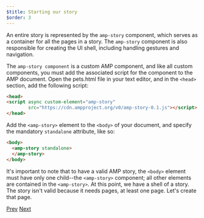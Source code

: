 ```yaml
---
$title: Starting our story
$order: 3
---
```


An entire story is represented by the `amp-story` component, which serves as a container for all the pages in a story.  The `amp-story` component is also responsible for creating the UI shell, including handling gestures and navigation.

The `amp-story component` is a custom AMP component, and like all custom components, you must add the associated script for the component to the AMP document.  Open the pets.html file in your text editor, and in the `<head>` section, add the following script: 

```html hl_lines="2 3"
<head>
<script async custom-element="amp-story"
        src="https://cdn.ampproject.org/v0/amp-story-0.1.js"></script>
</head>
```

Add the `<amp-story>` element to the `<body>` of your document, and specify the mandatory `standalone` attribute, like so:

```html hl_lines="2 3" 
<body>
  <amp-story standalone>
  </amp-story>
</body>
```

It's important to note that to have a valid AMP story, the `<body>` element must have only one child--the `<amp-story>` component; all other elements are contained in the `<amp-story>`. At this point, we have a shell of a story.  The story isn't valid because it needs pages, at least one page. Let's create that page.

<div class="prev-next-buttons">
  <a class="button prev-button" href="/docs/tutorials/visual_story/parts_of_story.html"><span class="arrow-prev">Prev</span></a>
  <a class="button next-button" href="/docs/tutorials/visual_story/create_cover_page.html"><span class="arrow-next">Next</span></a>
</div>
